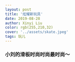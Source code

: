 ```yaml
---
layout: post
title: '炫耀新玩具'
date: 2019-08-28
author: Xinyi Liu
color: rgb(255,210,32)
cover: '../assets/skate.jpeg'
tags: 玩儿
---
```


### 小刘的滑板时尚时尚最时尚～
